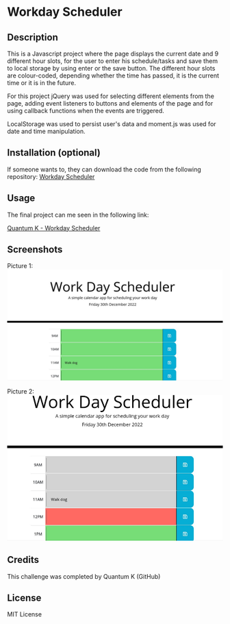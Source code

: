 # Workday Scheduler

## Description

This is a Javascript project where the page displays the current date and 9 different hour slots, for the user to enter his schedule/tasks and save them to local storage by using enter or the save button. 
The different hour slots are colour-coded, depending whether the time has passed, it is the current time or it is in the future. 

For this project jQuery was used for selecting different elements from the page, adding event listeners to buttons and elements of the page and for using callback functions when the events are triggered. 

LocalStorage was used to persist user's data and moment.js was used for date and time manipulation. 


## Installation (optional)

If someone wants to, they can download the code from the following repository: 
[Workday Scheduler](https://github.com/QuantumK9/workday-scheduler)


## Usage

The final project can me seen in the following link:

[Quantum K - Workday Scheduler](https://quantumk9.github.io/workday-scheduler/)




## Screenshots

Picture 1:
![Screenshot](./assets/images/screenshot1.jpg)

Picture 2:
![Screenshot](./assets/images/screenshot2.jpg)


## Credits

This challenge was completed by Quantum K (GitHub)


## License 

MIT License